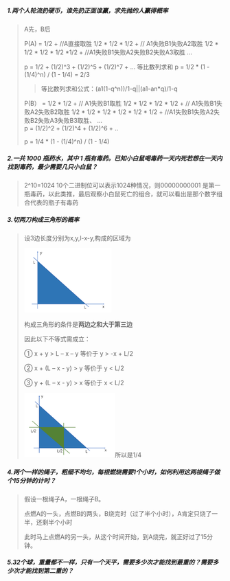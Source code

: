 ##### 1.两个人轮流扔硬币，谁先扔正面谁赢，求先抛的人赢得概率

> A先，B后
>
> P(A) = 1/2 +      //A直接取胜 
> 	   1/2 * 1/2 * 1/2 +      // A1失败B1失败A2取胜
> 	   1/2 * 1/2 * 1/2 * 1/2 *1/2  +    //A1失败B1失败A2失败B2失败A3取胜
> 	   ...
>
> p = 1/2 + (1/2)^3 + (1/2)^5 + (1/2)^7 + ...
> 等比数列求和
> p = 1/2 * (1 - (1/4)^n) / (1 - 1/4) = 2/3
>
> > 等比数列求和公式：(a1(1-q^n))/1-q||(a1-an*q)/1-q
>
> P(B） = 1/2 * 1/2 +     // A1失败B1取胜
>         1/2 * 1/2 * 1/2 * 1/2 +     // A1失败B1失败A2失败B2取胜
>         1/2 * 1/2 * 1/2 * 1/2 * 1/2 * 1/2 +  //A1失败B1失败A2失败B2失败A3失败B3取胜、
>         ...    
> p = (1/2)^2 + (1/2)^4 + (1/2)^6 + ..
>
> p = 1/4 * (1 - (1/4)^n) / (1 - 1/4)
> 		

##### 2.一共 1000 瓶药水，其中 1 瓶有毒药。已知小白鼠喝毒药一天内死若想在一天内找到毒药，最少需要几只小白鼠？

> 2^10=1024  10个二进制位可以表示1024种情况，则00000000001 是第一瓶毒药，以此类推，最后观察小白鼠死亡的组合，就可以看出是那个数字组合代表的瓶子有毒药

##### 3.切两刀构成三角形的概率

> 设3边长度分别为x,y,l-x-y,构成的区域为
>
> <img src="assets/11599_TImCjcgrVZ3ByAvn.png" alt="image" style="zoom:60%;" />
>
> 构成三角形的条件是**两边之和大于第三边**
>
> 因此以下不等式需成立：
>
> ① x + y > L – x – y 等价于 y > -x + L/2
>
> ② x + (L – x - y) > y 等价于 y < L/2
>
> ③ y + (L – x - y) > x 等价于 x < L/2
>
> <img src="assets/11599_iOzot5sJyRa6qW1k.png" alt="image" style="zoom:60%;" />所以是1/4

##### 4.两个一样的绳子，粗细不均匀，每根燃烧需要1个小时，如何利用这两根绳子做个15分钟的计时？

> 假设一根绳子A，一根绳子B。
>
> 点燃A的一头，点燃B的两头，B烧完时（过了半个小时），A肯定只烧了一半，还剩半个小时
>
> 此时马上点燃A的另一头，从这个时间开始，到A烧完，就正好过了15分钟。

##### 5.32个球，重量都不一样，只有一个天平，需要多少次才能找到最重的？需要多少次才能找到第二重的？